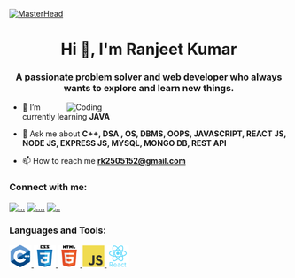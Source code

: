 [![MasterHead](https://camo.githubusercontent.com/04b3af1734c378d7eb20690ca6ce758b5a3fff95abcce7958d3fac32030bbe29/68747470733a2f2f692e6962622e636f2f424c357363475a2f302d3062707933352d4c6336722d41647669762d4c2e676966)]()
<h1 align="center">Hi 👋, I'm Ranjeet Kumar </h1>
<h3 align="center">A passionate problem solver and web developer who always wants to explore and learn new things. </h3>
<img align="right" alt="Coding" width="400" src="https://cdn.dribbble.com/users/1162077/screenshots/3848914/programmer.gif">

- 🌱 I’m currently learning **JAVA**

- 💬 Ask me about **C++, DSA , OS, DBMS, OOPS, JAVASCRIPT, REACT JS, NODE JS, EXPRESS JS, MYSQL, MONGO DB, REST API**

- 📫 How to reach me **rk2505152@gmail.com**

<h3 align="left">Connect with me:</h3>
<p align="left">
<a href="https://www.linkedin.com/in/ranjeet-kumar1/" target="blank"><img align="center" src="https://raw.githubusercontent.com/rahuldkjain/github-profile-readme-generator/master/src/images/icons/Social/linked-in-alt.svg" alt="..." height="30" width="40" /></a>
<a href="https://leetcode.com/ranjeet_kumar7/" target="blank"><img align="center" src="https://raw.githubusercontent.com/rahuldkjain/github-profile-readme-generator/master/src/images/icons/Social/leet-code.svg" alt="...." height="30" width="40" /></a>
<a href="https://auth.geeksforgeeks.org/user/rk2505152/?utm_source=geeksforgeeks&utm_medium=my_profile&utm_campaign=auth_user" target="blank"><img align="center" src="https://raw.githubusercontent.com/rahuldkjain/github-profile-readme-generator/master/src/images/icons/Social/geeks-for-geeks.svg" alt=".." height="30" width="40" /></a>
</p>

<h3 align="left">Languages and Tools:</h3>
<p align="left"> <a href="https://www.w3schools.com/cpp/" target="_blank" rel="noreferrer"> <img src="https://raw.githubusercontent.com/devicons/devicon/master/icons/cplusplus/cplusplus-original.svg" alt="cplusplus" width="40" height="40"/> </a> <a href="https://www.w3schools.com/css/" target="_blank" rel="noreferrer"> <img src="https://raw.githubusercontent.com/devicons/devicon/master/icons/css3/css3-original-wordmark.svg" alt="css3" width="40" height="40"/> </a> <a href="https://www.w3.org/html/" target="_blank" rel="noreferrer"> <img src="https://raw.githubusercontent.com/devicons/devicon/master/icons/html5/html5-original-wordmark.svg" alt="html5" width="40" height="40"/> </a> <a href="https://developer.mozilla.org/en-US/docs/Web/JavaScript" target="_blank" rel="noreferrer"> <img src="https://raw.githubusercontent.com/devicons/devicon/master/icons/javascript/javascript-original.svg" alt="javascript" width="40" height="40"/> </a> <a href="https://reactjs.org/" target="_blank" rel="noreferrer"> <img src="https://raw.githubusercontent.com/devicons/devicon/master/icons/react/react-original-wordmark.svg" alt="react" width="40" height="40"/> </a> </p>
